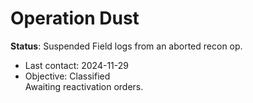 # Operation Dust
**Status**: Suspended 
Field logs from an aborted recon op. 
- Last contact: 2024-11-29 	
- Objective: Classified 	
Awaiting reactivation orders.
